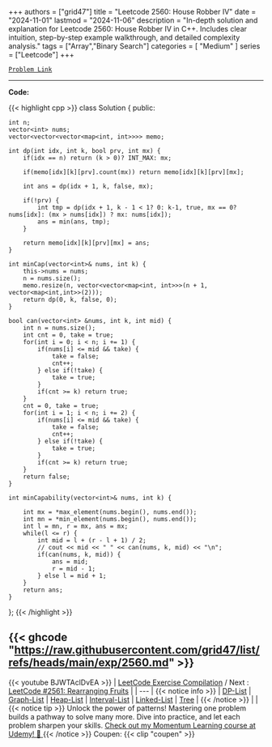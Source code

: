 
+++
authors = ["grid47"]
title = "Leetcode 2560: House Robber IV"
date = "2024-11-01"
lastmod = "2024-11-06"
description = "In-depth solution and explanation for Leetcode 2560: House Robber IV in C++. Includes clear intuition, step-by-step example walkthrough, and detailed complexity analysis."
tags = ["Array","Binary Search"]
categories = [
    "Medium"
]
series = ["Leetcode"]
+++



[`Problem Link`](https://leetcode.com/problems/house-robber-iv/description/)

---
**Code:**

{{< highlight cpp >}}
class Solution {
public:
    
    int n;
    vector<int> nums;
    vector<vector<vector<map<int, int>>>> memo;
    
    int dp(int idx, int k, bool prv, int mx) {
        if(idx == n) return (k > 0)? INT_MAX: mx;
        
        if(memo[idx][k][prv].count(mx)) return memo[idx][k][prv][mx];
        
        int ans = dp(idx + 1, k, false, mx);
        
        if(!prv) {
            int tmp = dp(idx + 1, k - 1 < 1? 0: k-1, true, mx == 0? nums[idx]: (mx > nums[idx]) ? mx: nums[idx]);
            ans = min(ans, tmp);            
        }

        return memo[idx][k][prv][mx] = ans;
    }
    
    int minCap(vector<int>& nums, int k) {
        this->nums = nums;
        n = nums.size();
        memo.resize(n, vector<vector<map<int, int>>>(n + 1, vector<map<int,int>>(2)));
        return dp(0, k, false, 0);
    }
    
    bool can(vector<int> &nums, int k, int mid) {
        int n = nums.size();
        int cnt = 0, take = true;
        for(int i = 0; i < n; i += 1) {
            if(nums[i] <= mid && take) {
                take = false;
                cnt++;
            } else if(!take) {
                take = true;
            }
            if(cnt >= k) return true;
        }
        cnt = 0, take = true;
        for(int i = 1; i < n; i += 2) {
            if(nums[i] <= mid && take) {
                take = false;
                cnt++;
            } else if(!take) {
                take = true;
            }
            if(cnt >= k) return true;
        }        
        return false;
    }
    
    int minCapability(vector<int>& nums, int k) {
        
        int mx = *max_element(nums.begin(), nums.end());
        int mn = *min_element(nums.begin(), nums.end());
        int l = mn, r = mx, ans = mx;
        while(l <= r) {
            int mid = l + (r - l + 1) / 2;
            // cout << mid << " " << can(nums, k, mid) << "\n";
            if(can(nums, k, mid)) {
                ans = mid;
                r = mid - 1;
            } else l = mid + 1;
        }
        return ans;
    }
};
{{< /highlight >}}

{{< ghcode "https://raw.githubusercontent.com/grid47/list/refs/heads/main/exp/2560.md" >}}
---
{{< youtube BJWTAclDvEA >}}
| [LeetCode Exercise Compilation](https://grid47.xyz/leetcode/) / Next : [LeetCode #2561: Rearranging Fruits](https://grid47.xyz/posts/leetcode-2561-rearranging-fruits-solution/) |
| --- |
{{< notice info >}}
| [DP-List](https://grid47.xyz/lists/dp/) | [Graph-List](https://grid47.xyz/lists/graph/) | [Heap-List](https://grid47.xyz/lists/heap/) | [Interval-List](https://grid47.xyz/lists/interval/) | [Linked-List](https://grid47.xyz/lists/ll/) | [Tree](https://grid47.xyz/lists/tree/) |
{{< /notice >}}
| |
{{< notice tip >}}
Unlock the power of patterns! Mastering one problem builds a pathway to solve many more. Dive into practice, and let each problem sharpen your skills. [Check out my Momentum Learning course at Udemy! 🚀 ](https://www.udemy.com/course/algorithms-and-data-structures-in-cpp/)
{{< /notice >}}
Coupen: {{< clip "coupen" >}}
